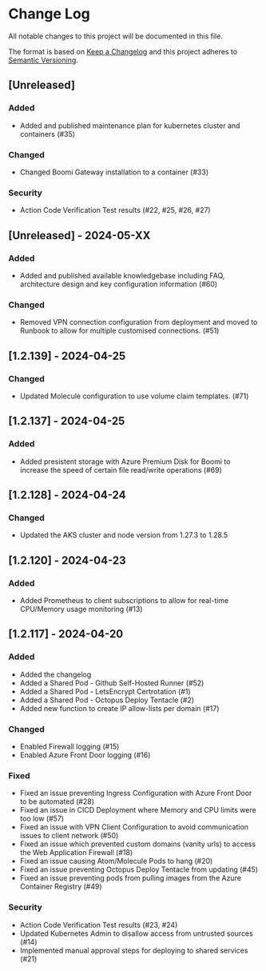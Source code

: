 
# Change Log
All notable changes to this project will be documented in this file.
 
The format is based on [Keep a Changelog](http://keepachangelog.com/)
and this project adheres to [Semantic Versioning](http://semver.org/).
 
## [Unreleased]
 
### Added
- Added and published maintenance plan for kubernetes cluster and containers (#35)
 
### Changed
- Changed Boomi Gateway installation to a container (#33)

### Security
- Action Code Verification Test results (#22, #25, #26, #27)

## [Unreleased] - 2024-05-XX

### Added
- Added and published available knowledgebase including FAQ, architecture design and key configuration information (#60)

### Changed
- Removed VPN connection configuration from deployment and moved to Runbook to allow for multiple customised connections. (#51)

## [1.2.139] - 2024-04-25

### Changed
- Updated Molecule configuration to use volume claim templates. (#71)

## [1.2.137] - 2024-04-25

### Added
- Added presistent storage with Azure Premium Disk for Boomi to increase the speed of certain file read/write operations (#69)

## [1.2.128] - 2024-04-24

### Changed
- Updated the AKS cluster and node version from 1.27.3 to 1.28.5

## [1.2.120] - 2024-04-23

### Added
- Added Prometheus to client subscriptions to allow for real-time CPU/Memory usage monitoring (#13)
 
## [1.2.117] - 2024-04-20
 
### Added
- Added the changelog
- Added a Shared Pod - Github Self-Hosted Runner (#52)
- Added a Shared Pod - LetsEncrypt Certrotation (#1)
- Added a Shared Pod - Octopus Deploy Tentacle (#2)
- Added new function to create IP allow-lists per domain (#17)
 
### Changed
- Enabled Firewall logging (#15)
- Enabled Azure Front Door logging (#16)
 
### Fixed
- Fixed an issue preventing Ingress Configuration with Azure Front Door to be automated (#28)
- Fixed an issue in CICD Deployment where Memory and CPU limits were too low (#57)
- Fixed an issue with VPN Client Configuration to avoid communication issues to client network (#50)
- Fixed an issue which prevented custom domains (vanity urls) to access the Web Application Firewall (#18)
- Fixed an issue causing Atom/Molecule Pods to hang (#20)
- Fixed an issue preventing Octopus Deploy Tentacle from updating (#45)
- Fixed an issue preventing pods from pulling images from the Azure Container Registry (#49)

### Security
- Action Code Verification Test results (#23, #24)
- Updated Kubernetes Admin to disallow access from untrusted sources (#14)
- Implemented manual approval steps for deploying to shared services (#21)
